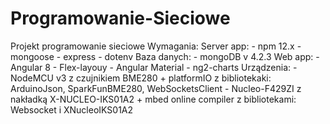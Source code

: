 # Programowanie-Sieciowe
Projekt programowanie sieciowe
Wymagania:
  Server app:
    - npm 12.x
    - mongoose
    - express
    - dotenv
  Baza danych:
    - mongoDB v 4.2.3
  Web app:
    - Angular 8
    - Flex-layouy
    - Angular Material
    - ng2-charts
  Urządzenia:
    - NodeMCU v3 z czujnikiem BME280 + platformIO z bibliotekaki: ArduinoJson, SparkFunBME280, WebSocketsClient
    - Nucleo-F429ZI z nakładką X-NUCLEO-IKS01A2 + mbed online compiler z bibliotekami: Websocket i XNucleoIKS01A2
    
             
